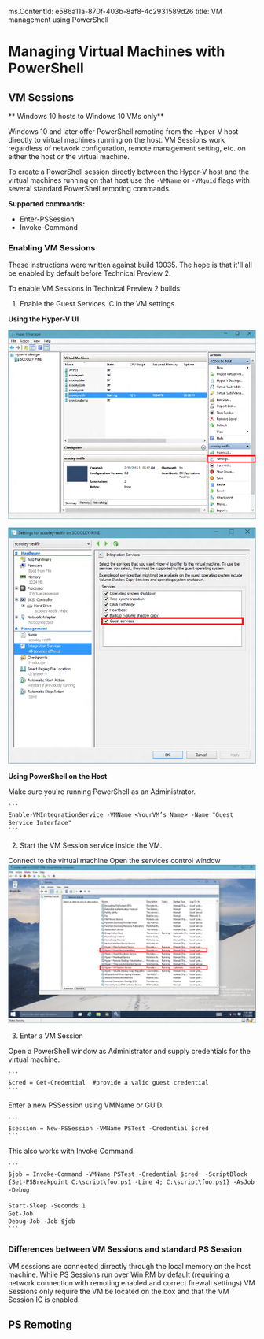 ms.ContentId: e586a11a-870f-403b-8af8-4c2931589d26
title: VM management using PowerShell  

# Managing Virtual Machines with PowerShell #

## VM Sessions ##

** Windows 10 hosts to Windows 10 VMs only**

Windows 10 and later offer PowerShell remoting from the Hyper-V host directly to virtual machines running on the host.  VM Sessions work regardless of network configuration, remote management setting, etc. on either the host or the virtual machine.

To create a PowerShell session directly between the Hyper-V host and the virtual machines running on that host use the `-VMName` or `-VMguid` flags with several standard PowerShell remoting commands.

**Supported commands:**
*  Enter-PSSession
*  Invoke-Command



### Enabling VM Sessions ###

These instructions were written against build 10035.  The hope is that it'll all be enabled by default before Technical Preview 2.

To enable VM Sessions in Technical Preview 2 builds:

1.  Enable the Guest Services IC in the VM settings.
  
  **Using the Hyper-V UI**

  ![Selecting the VM Settings](media\vm_edit_VM_settings.png)

  ![Enabling the Guest Services IC](media\vm_enable_guest_services_ic.png)
	
  **Using PowerShell on the Host**

  Make sure you're running PowerShell as an Administrator.
	
	```
	Enable-VMIntegrationService -VMName <YourVM’s Name> -Name "Guest Service Interface"
	```
	
	
2.  Start the VM Session service inside the VM.
  
  Connect to the virtual machine
  Open the services control window
  ![Starting the VM Session service](media\vm_start_VM_PowerShell_service.png)

3.	Enter a VM Session
  
   Open a PowerShell window as Administrator and supply credentials for the virtual machine.
	
	```
	$cred = Get-Credential  #provide a valid guest credential
	```

  Enter a new PSSession using VMName or GUID.
	
	```	
	$session = New-PSSession -VMName PSTest -Credential $cred 
	```

  This also works with Invoke Command.

	```
	$job = Invoke-Command -VMName PSTest -Credential $cred  -ScriptBlock {Set-PSBreakpoint C:\script\foo.ps1 -Line 4; C:\script\foo.ps1} -AsJob -Debug
	
	Start-Sleep -Seconds 1
	Get-Job 
	Debug-Job -Job $job
	```

### Differences between VM Sessions and standard PS Session ###

VM sessions are connected dirrectly through the local memory on the host machine.  While PS Sessions run over Win RM by default (requiring a network connection with remoting enabled and correct firewall settings)  VM Sessions only require the VM be located on the box and that the VM Session IC is enabled.



## PS Remoting ##
